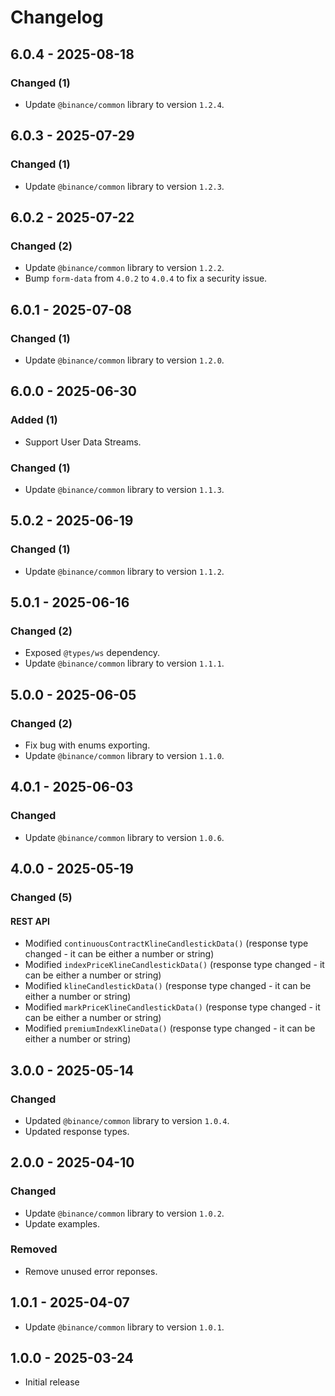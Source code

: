 # Changelog

## 6.0.4 - 2025-08-18

### Changed (1)

- Update `@binance/common` library to version `1.2.4`.

## 6.0.3 - 2025-07-29

### Changed (1)

- Update `@binance/common` library to version `1.2.3`.

## 6.0.2 - 2025-07-22

### Changed (2)

- Update `@binance/common` library to version `1.2.2`.
- Bump `form-data` from `4.0.2` to `4.0.4` to fix a security issue.

## 6.0.1 - 2025-07-08

### Changed (1)

- Update `@binance/common` library to version `1.2.0`.

## 6.0.0 - 2025-06-30

### Added (1)

- Support User Data Streams.

### Changed (1)

- Update `@binance/common` library to version `1.1.3`.

## 5.0.2 - 2025-06-19

### Changed (1)

- Update `@binance/common` library to version `1.1.2`.

## 5.0.1 - 2025-06-16

### Changed (2)

- Exposed `@types/ws` dependency.
- Update `@binance/common` library to version `1.1.1`.

## 5.0.0 - 2025-06-05

### Changed (2)

- Fix bug with enums exporting.
- Update `@binance/common` library to version `1.1.0`.

## 4.0.1 - 2025-06-03

### Changed

- Update `@binance/common` library to version `1.0.6`.

## 4.0.0 - 2025-05-19

### Changed (5)

#### REST API

- Modified `continuousContractKlineCandlestickData()` (response type changed - it can be either a number or string)
- Modified `indexPriceKlineCandlestickData()` (response type changed - it can be either a number or string)
- Modified `klineCandlestickData()` (response type changed - it can be either a number or string)
- Modified `markPriceKlineCandlestickData()` (response type changed - it can be either a number or string)
- Modified `premiumIndexKlineData()` (response type changed - it can be either a number or string)

## 3.0.0 - 2025-05-14

### Changed

- Updated `@binance/common` library to version `1.0.4`.
- Updated response types.

## 2.0.0 - 2025-04-10

### Changed

- Update `@binance/common` library to version `1.0.2`.
- Update examples.

### Removed

- Remove unused error reponses.

## 1.0.1 - 2025-04-07

- Update `@binance/common` library to version `1.0.1`.

## 1.0.0 - 2025-03-24

- Initial release
